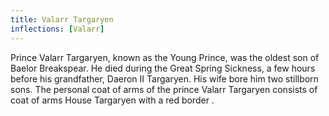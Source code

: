 ```yaml
---
title: Valarr Targaryen
inflections: [Valarr]
---
```


Prince Valarr Targaryen, known as the Young Prince, was the oldest son of Baelor Breakspear. He died during the Great Spring Sickness, a few hours before his grandfather, Daeron II Targaryen. His wife bore him two stillborn sons. The personal coat of arms of the prince Valarr Targaryen consists of coat of arms House Targaryen with a red border .


